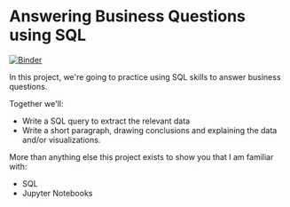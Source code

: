 # Answering Business Questions using SQL

[![Binder](https://mybinder.org/badge_logo.svg)](https://mybinder.org/v2/gh/aolives/Answering-Business-Questions/HEAD)

In this project, we're going to practice using SQL skills to answer business questions.

Together we'll:

- Write a SQL query to extract the relevant data
- Write a short paragraph, drawing conclusions and explaining the data and/or visualizations.

More than anything else this project exists to show you that I am familiar with:

- SQL
- Jupyter Notebooks
